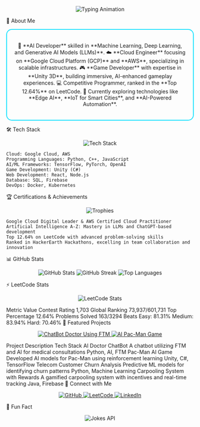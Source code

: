 <!-- Header: Waving Gradient with Custom Font and Animation -->

<!-- Typing Animation --> <p align="center"> <img src="https://readme-typing-svg.demolab.com?font=Fira+Code&size=30&duration=2500&pause=500&color=0BF9FF&center=true&vCenter=true&width=800&height=70&lines=AI+Developer+%7C+Cloud+Engineer+%7C+Game+Developer;Driven+by+Innovation+%7C+Exploring+New+Horizons;LeetCode+Top+12.64%25%7C+AI+Gamer;Continuous+Learning+and+Creative+Problem+Solver" alt="Typing Animation"/> </p>
🚀 About Me
<!-- Framed About Me Section with Custom Styling --> <div align="center" style="border: 2px solid #0ADFFF; padding: 20px; border-radius: 15px;"> <p align="center"> 🤖 **AI Developer** skilled in **Machine Learning, Deep Learning, and Generative AI Models (LLMs)**. ☁️ **Cloud Engineer** focusing on **Google Cloud Platform (GCP)** and **AWS**, specializing in scalable infrastructures. 🎮 **Game Developer** with expertise in **Unity 3D**, building immersive, AI-enhanced gameplay experiences. 💻 Competitive Programmer, ranked in the **Top 12.64%** on LeetCode. 🔬 Currently exploring technologies like **Edge AI**, **IoT for Smart Cities**, and **AI-Powered Automation**. </p> </div>
🛠️ Tech Stack
<!-- Badges with Advanced Styling --> <p align="center"> <img src="https://skillicons.dev/icons?i=gcp,aws,python,cpp,unity,js,react,tensorflow,sql,docker,kubernetes" alt="Tech Stack"/> </p>

    Cloud: Google Cloud, AWS
    Programming Languages: Python, C++, JavaScript
    AI/ML Frameworks: TensorFlow, PyTorch, OpenAI
    Game Development: Unity (C#)
    Web Development: React, Node.js
    Database: SQL, Firebase
    DevOps: Docker, Kubernetes

🏆 Certifications & Achievements
<!-- Trophy Design --> <p align="center"> <img src="https://github-profile-trophy.vercel.app/?username=DeAtHfIrE26&theme=algolia&no-bg=true&no-frame=true" alt="Trophies"/> </p>

    Google Cloud Digital Leader & AWS Certified Cloud Practitioner
    Artificial Intelligence A-Z: Mastery in LLMs and ChatGPT-based development
    Top 12.64% on LeetCode with advanced problem-solving skills
    Ranked in HackerEarth Hackathons, excelling in team collaboration and innovation

📊 GitHub Stats
<!-- GitHub Stats and Streaks --> <p align="center"> <img src="https://github-readme-stats.vercel.app/api?username=DeAtHfIrE26&show_icons=true&theme=algolia&count_private=true&hide_border=true&include_all_commits=true" alt="GitHub Stats"/> <img src="https://streak-stats.demolab.com?user=DeAtHfIrE26&theme=algolia&hide_border=true&date_format=M%20j%5B%2C%20Y%5D" alt="GitHub Streak"/> <img src="https://github-readme-stats.vercel.app/api/top-langs/?username=DeAtHfIrE26&layout=compact&theme=algolia&langs_count=6&hide_border=true" alt="Top Languages"/> </p>
⚡ LeetCode Stats
<!-- LeetCode Card with Enhanced Details --> <p align="center"> <img src="https://leetcard.jacoblin.cool/Kashyap_patel26?theme=dark&font=Roboto&ext=heatmap&animation=true" alt="LeetCode Stats"/> </p>
Metric	Value
Contest Rating	1,703
Global Ranking	73,937/601,731
Top Percentage	12.64%
Problems Solved	163/3294
Beats	Easy: 81.31%
Medium: 83.94%
Hard: 70.46%
🚀 Featured Projects
<!-- Featured Projects with Interactive Badges --> <p align="center"> <a href="https://github.com/DeAtHfIrE26/ChatBot_Doctor_Using_FTM" target="_blank"> <img src="https://github-readme-stats.vercel.app/api/pin/?username=DeAtHfIrE26&repo=ChatBot_Doctor_Using_FTM&theme=algolia" alt="ChatBot Doctor Using FTM"/> </a> <a href="https://github.com/DeAtHfIrE26/AI_Pac_MAN_GAME" target="_blank"> <img src="https://github-readme-stats.vercel.app/api/pin/?username=DeAtHfIrE26&repo=AI_Pac_MAN_GAME&theme=algolia" alt="AI Pac-Man Game"/> </a> </p>
Project	Description	Tech Stack
AI Doctor ChatBot	A chatbot utilizing FTM and AI for medical consultations	Python, AI, FTM
Pac-Man AI Game	Developed AI models for Pac-Man using reinforcement learning	Unity, C#, TensorFlow
Telecom Customer Churn Analysis	Predictive ML models for identifying churn patterns	Python, Machine Learning
Carpooling System with Rewards	A gamified carpooling system with incentives and real-time tracking	Java, Firebase
🔗 Connect with Me
<!-- Dynamic Social Links --> <p align="center"> <a href="https://github.com/DeAtHfIrE26" target="_blank"> <img src="https://img.shields.io/badge/GitHub-181717?style=for-the-badge&logo=github&logoColor=white" alt="GitHub"/> </a> <a href="https://leetcode.com/u/Kashyap_patel26/" target="_blank"> <img src="https://img.shields.io/badge/LeetCode-FFA116?style=for-the-badge&logo=leetcode&logoColor=black" alt="LeetCode"/> </a> <a href="https://www.linkedin.com/in/kashyap-patel-112615211/" target="_blank"> <img src="https://img.shields.io/badge/LinkedIn-0077B5?style=for-the-badge&logo=linkedin&logoColor=white" alt="LinkedIn"/> </a> </p>
🎉 Fun Fact
<!-- API Generated Fun Facts --> <p align="center"> <img src="https://readme-jokes.vercel.app/api?theme=algolia" alt="Jokes API"/> </p><!-- Footer with Animated Gradient -->
